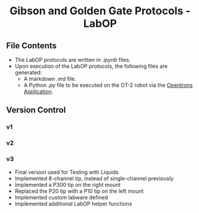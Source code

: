 <h1 align="center">
  Gibson and Golden Gate Protocols - LabOP
</h1>

## File Contents
- The LabOP protocols are written in *.ipynb* files.
- Upon execution of the LabOP protocols, the following files are generated:
  - A markdown *.md* file.
  - A Python *.py* file to be executed on the OT-2 robot via the [Opentrons Application](https://github.com/Opentrons/opentrons).

## Version Control
### v1

### v2

### v3
- Final version used for Testing with Liquids
- Implemented 8-channel tip, instead of single-channel previously
- Implemented a P300 tip on the right mount
- Replaced the P20 tip with a P10 tip on the left mount
- Implemented custom labware defined
- Implemented additional LabOP helper functions

